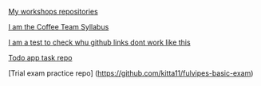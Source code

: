 [My workshops repositories](https://github.com/kitta11/git-lesson-repository)

[I am the Coffee Team Syllabus](https://github.com/green-fox-academy/coffee-syllabus "Coffee Team Syllabus")

[I am a test to check whu github links dont work like this](https://www.google.com)

[Todo app task repo](https://github.com/kitta11/todo-app)

[Trial exam practice repo] (https://github.com/kitta11/fulvipes-basic-exam)
